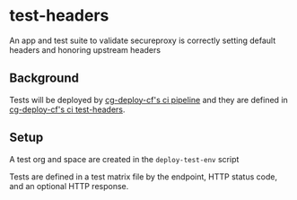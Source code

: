 test-headers
===========

An app and test suite to validate secureproxy is correctly setting default headers
and honoring upstream headers

## Background

Tests will be deployed by [cg-deploy-cf's ci pipeline](../ci/pipeline.yml) and they are defined in [cg-deploy-cf's ci test-headers](./README.md).


## Setup

A test org and space are created in the `deploy-test-env` script

Tests are defined in a test matrix file by the endpoint, HTTP status code, and an optional HTTP response.
